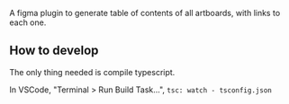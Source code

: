 A figma plugin to generate table of contents of all artboards, with links to each one.

## How to develop

The only thing needed is compile typescript.

In VSCode, "Terminal > Run Build Task...", `tsc: watch - tsconfig.json`
